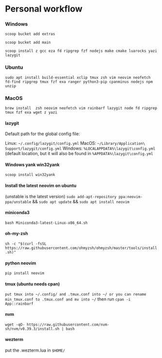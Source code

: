# Personal workflow

### Windows
```shell
scoop bucket add extras
```

```shell
scoop bucket add main
```

```shell
scoop install z gcc eza fd ripgrep fzf nodejs make cmake luarocks yazi lazygit
```

### Ubuntu
```shell
sudo apt install build-essential xclip tmux zsh vim neovim neofetch fd-find ripgrep tmux fzf exa ranger python3-pip cpanminus nodejs npm unzip
```

### MacOS
```shell
brew install  zsh neovim neofetch vim rainbarf lazygit node fd ripgrep tmux fzf exa wget z yazi
```

#### lazygit
Default path for the global config file:

Linux: `~/.config/lazygit/config.yml`
MacOS: `~/Library/Application\ Support/lazygit/config.yml`
Windows: `%LOCALAPPDATA%\lazygit\config.yml` (default location, but it will also be found in `%APPDATA%\lazygit\config.yml`

#### Windows yank win32yank

`scoop install win32yank`

#### Install the latest neovim on ubuntu
(unstable is the latest version)
`sudo add-apt-repository ppa:neovim-ppa/unstable` &&
`sudo apt update` &&
`sudo apt install neovim`

#### miniconda3
`bash Miniconda3-latest-Linux-x86_64.sh`

#### oh-my-zsh
`sh -c "$(curl -fsSL https://raw.githubusercontent.com/ohmyzsh/ohmyzsh/master/tools/install.sh)"`

#### python neovim
`pip install neovim`

#### tmux (ubuntu needs cpan) 
`put tmux into ~/.config/ and .tmux.conf into ~/ or you can rename min_tmux.conf to .tmux.conf and mv into ~/`
then run 
`cpan -i App::rainbarf`

#### nvm
`wget -qO- https://raw.githubusercontent.com/nvm-sh/nvm/v0.39.3/install.sh | bash`

#### wezterm
put the .wezterm.lua in `$HOME/`
